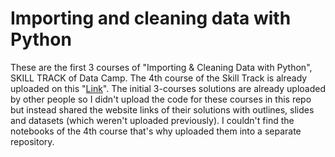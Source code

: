 # Importing and cleaning data with Python
 
These are the first 3 courses of "Importing & Cleaning Data with Python", SKILL TRACK of Data Camp. The 4th course of the Skill Track is already uploaded on this "[Link](https://github.com/Shaheer-khan-github/Reshaping-Data-with-pandas)". The initial 3-courses solutions are already uploaded by other people so I didn't upload the code for these courses in this repo but instead shared the website links of their solutions with outlines, slides and datasets (which weren't uploaded previously). I couldn't find the notebooks of the 4th course that's why uploaded them into a separate repository.
